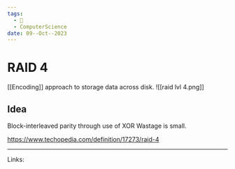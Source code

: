 ```yaml
---
tags:
  - 🌱
  - ComputerScience
date: 09--Oct--2023
---
```

# RAID 4
[[Encoding]] approach to storage data across disk.
![[raid lvl 4.png]]
## Idea
Block-interleaved parity through use of XOR
Wastage is small.

https://www.techopedia.com/definition/17273/raid-4

---
Links:
